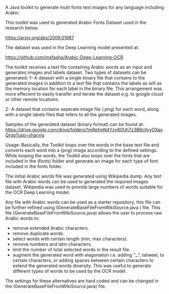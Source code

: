 A Java toolkit to generate multi fonts text images for any language including Arabic.

This toolkit was used to generated Arabic Fonts Dataset used in the research below:

https://arxiv.org/abs/2009.01987

The dataset was used in the Deep Learning model presented at:

https://github.com/msfasha/Arabic-Deep-Learning-OCR

The toolkit receives a text file containing Arabic words as an input and generates images and labels dataset.
Two types of datasets can be generated:
1- A dataset with a single binary file that contains to the generated images in addition to a text file that contains the labels as will as the memory location for each label in the binary file.
This arrangement was more effecient to easily transfer and iterate the dataset e.g. to google cloud or other remote locations.

2- A dataset that contains seperate image file (.png) for each word, along with a single labels files that refers to all the generated images.

Samples of the generated dataset (binary format) can be found at:
https://drive.google.com/drive/folders/1mRefmN4Yzy60Uh7z3B6cllyyOXaxQrgg?usp=sharing

Usage:
Basically, the Toolkit loops over the words in the base text file and converts each word into a (png) image according to the defined settings.
While looping the words, the Toolkit also loops over the fonts that are included in the (fonts) folder and generate an image for each type of font included in the fonts folder.

The initial Arabic words file was generated using Wikipedia dump. Any text file with Arabic words can be used to generated the required images dataset. Wikipedia was used to provide large numbers of words suitable for the OCR Deep Learning model.

Any file with Arabic words can be used as a starter repository, this file can be further refined using (GenerateBaseFileFromWikiSource.java ) file.
This file (GenerateBaseFileFromWikiSource.java) allows the user to process raw Arabic words to:
- remove extended Arabic characters.
- remove duplicate words.
- select words with certain length (min, max characters).
- remove numbers and latin characters.
- limit the number of total selected words in the result file.
- augment the generated word with elagonation i.e. adding "ــ", tatweel, to certain characters, or adding spaces between certain characters to extend the generated words diversity.  This was useful to generate different types of words to be used by the OCR model.

The settings for these alternatives are hard coded and can be changed in the (GenerateBaseFileFromWikiSource.java) file.
